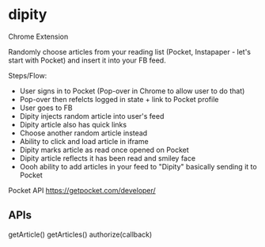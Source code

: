 # dipity
Chrome Extension

Randomly choose articles from your reading list (Pocket, Instapaper - let's start with Pocket) and insert it into your FB feed.

Steps/Flow:

- User signs in to Pocket (Pop-over in Chrome to allow user to do that)
- Pop-over then refelcts logged in state + link to Pocket profile
- User goes to FB
- Dipity injects random article into user's feed
- Dipity article also has quick links
 - Choose another random article instead
 - Ability to click and load article in iframe
- Dipity marks article as read once opened on Pocket
- Dipity article reflects it has been read and smiley face
- Oooh ability to add articles in your feed to "Dipity" basically sending it to Pocket

Pocket API
https://getpocket.com/developer/

## APIs
getArticle()
getArticles()
authorize(callback)
